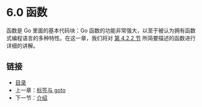 # 6.0 函数

函数是 Go 里面的基本代码块：Go 函数的功能非常强大，以至于被认为拥有函数式编程语言的多种特性。在这一章，我们将对 [第 4.2.2 节](04.2.md) 所简要描述的函数进行详细的讲解。

## 链接

- [目录](directory.md)
- 上一章：[标签与 goto](05.6.md)
- 下一节：[介绍](06.1.md)
